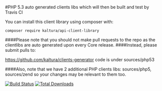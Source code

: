 #PHP 5.3 auto generated clients libs which will then be built and test by Travis CI

You can install this client library using composer with:
```
composer require kaltura/api-client-library
```
####Please note that you should not make pull requests to the repo as the clientlibs are auto generated upon every Core release.
####Instead, please submit pulls to:

https://github.com/kaltura/clients-generator
code is under sources/php53

####Also, note that we have 2 additional PHP clients libs: sources/php5, sources/zend so your changes may be relevant to them too.

[![Build Status](https://travis-ci.org/kaltura/KalturaGeneratedAPIClientsPHP53.svg?branch=master)](https://travis-ci.org/kaltura/KalturaGeneratedAPIClientsPHP)
[![Total Downloads](https://poser.pugx.org/kaltura/api-client-library/d/total.svg)](https://packagist.org/packages/kaltura/api-client-library)

